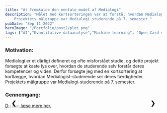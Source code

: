 ```yaml
---
title: "At fremkalde den mentale model af Medialogi"
description: "Målet med kortsorteringen var at forstå, hvordan Medialogist-studerende ser deres færdighedssæt. 
    Projektets målgruppe var Medialogi-studerende på 7. semester."
pubDate: "Sep 11 2022"
heroImage: "/Portfolio/post2/plot.png"
tags: ["AI","Kvantitative dataanalyse","Machine learning", "Open Card sort", "UX"]
---
```

<!DOCTYPE html>
<html>
<head>
    <style>
        .mySlides {display:none;}
        .slideshow-container {
            max-width: auto;
            position: relative;
            margin: auto;
            max-height: 40vh; /* Keeps the container height consistent */
        }
        .slideshow-container img {
            width: auto; /* Image width adjusts based on container */
            max-height: 39vh;
        }
        /* Styles for navigation buttons */
        .nav-btn {
            position: absolute;
            top: 0%;
            transform: translateY(-50%);
            background-color: rgba(255, 255, 255, 0.7);
            border: none;
            color: black;
            cursor: pointer;
            font-size: 20px;
            padding: 5px 10px;
            z-index: 99;
            border-radius: 5px
        }
        .nav-btn:hover {
            background-color: rgba(255, 255, 255, 0.9);
        }
        .nav-prev {
            left: 10px;
        }
        .nav-next {
            right: 10px;
        }
    </style>
</head>
<body>
    <h3>Motivation:</h3>
        <p>
            Medialogi er et dårligt defineret og ofte misforstået studie, og dette projekt forsøgte at kaste lys over, hvordan de studerende selv forstår deres kompetencer og viden. Derfor forsøgte jeg med en kortsortering at kortlægge, hvordan Medialogist-studerende ser deres færdigheder. Projektets målgruppe var Medialogi-studerende på 7. semester.
        </p>
    <h3>Gennemgang:</h3>
    <div class="slideshow-container">
        <img class="mySlides" src="/Portfolio/post2/padlet2.jpg">
        <img class="mySlides" src="/Portfolio/post2/Picture1.png">
        <img class="mySlides" src="/Portfolio/post2/Picture2.png">
        <img class="mySlides" src="/Portfolio/post2/Picture3.png">
        <img class="mySlides" src="/Portfolio/post2/data1.png">
        <img class="mySlides" src="/Portfolio/post2/data2.png">
        <img class="mySlides" src="/Portfolio/post2/data3.png">
        <img class="mySlides" src="/Portfolio/post2/Picture4.png">
        <img class="mySlides" src="/Portfolio/post2/plot.png">
        <button class="nav-btn nav-prev">&#10094;</button>
        <button class="nav-btn nav-next">&#10095;</button>
    </div>
    <span id=imageText></span>
    <a href="https://drive.google.com/file/d/1lZIK004HxXRWm9noGXCy_Qyqk9v_8Fr3/view?usp=sharing" target="_blank">Du kan læse mere her.</a>

<script>
    var slideIndex = 1;
    const images = NumberOfImages()
    showSlides(slideIndex);
    
    function NumberOfImages() {
        var i;
        var slides = document.getElementsByClassName("mySlides");
        for (i = 0; i < slides.length; i++) {
        slides[i].style.display = "none";  
        }
        return slides.length
    }

    function showSlides(slideIndex) {
        var i;
        var slides = document.getElementsByClassName("mySlides");
        for (i = 0; i < slides.length; i++) {
            slides[i].style.display = "none";  
        }
        //slideIndex++;
        if (slideIndex > slides.length) {slideIndex = 1}    
        slides[slideIndex-1].style.display = "block";
        changeSpanText(slideIndex)
    }

    function nextImg() {
        if (slideIndex == images) {slideIndex = 1}
        else
        slideIndex = slideIndex + 1
        showSlides(slideIndex)
        changeSpanText(slideIndex)
    }

    function previousImg() {
        if (slideIndex == 1) {slideIndex = images}
        else
        slideIndex = slideIndex - 1
        showSlides(slideIndex)
        changeSpanText(slideIndex)
    }

    document.querySelector(".nav-next").addEventListener("click", nextImg);
    document.querySelector(".nav-prev").addEventListener("click", previousImg);

     // Keyboard Navigation
    document.addEventListener("keydown", function(event) {
        switch (event.key) {
            case "ArrowRight":
                nextImg();
                break;
            case "ArrowLeft":
                previousImg();
                break;
        }
    });

    function changeSpanText(imageIndex) {
        // Selecting the span element by its ID
        var spanElement = document.getElementById('imageText');
        var index = imageIndex - 1
        const imageTextArray = [
            "<b>Brainstorm i Padlet:</b> Under en workshop brainstormede vi omkring 150 kompetencer, som jeg filtrerede ned til 93, som jeg brugte i en åben kortsortering.",
            "<b>Åben kortsortering i Miro:</b> 15 deltagere fik skriftlige instruktioner og et eksempel på en sortering. Kortene var fordelt i tre bunker for at gøre det mere overskueligt.",
            "<b>Kortsorteringer:</b> Se billederne 3 og 4 for nogle eksempler.",
            "<b>Kortsorteringer:</b> Se billedene 3 og 4 for nogle eksempler",
            "<b>Standardisering af Kategorinavne:</b>  30 termer blev identificeret.",
            "<b>Standardisering af kategorinavne:</b>  30 termer blev identificeret.",
            "<b>Mønstre:</b>  Tælling af frekvensen af hvert kort pr. kategori. Nu kan K-means cluster-analyse anvendes.",
            "<b>K-means Cluster-analyse:</b> Seks centroid-klynger vælges gennem albue-princippet",
            "<b>De seks centroid-klynger:</b> design, projektarbejde, implementering, tekniske værktøjer, research og dataindsamling/analyse. <br><b>Refleksion:</b> Afhængigheden af kvantitative data betyder, at jeg ikke kan bekræfte, at min forståelse af deres sortering er korrekt, da jeg ikke udførte interviews med deltagerne. Ydermere har jeg kategoriseret sorteringerne, så min forståelse af Medialogi har haft en indflydelse på resultatet."
        ]
        // Changing the text content of the span element
        spanElement.innerHTML = imageTextArray[index];
}
</script>
</body>
</html>

